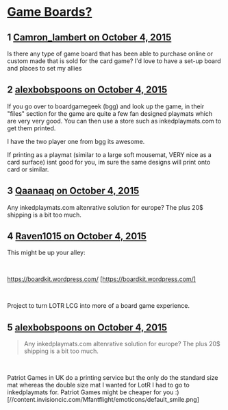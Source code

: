 # [Game Boards?](https://community.fantasyflightgames.com/topic/190332-game-boards/)

## 1 [Camron_lambert on October 4, 2015](https://community.fantasyflightgames.com/topic/190332-game-boards/?do=findComment&comment=1832538)

Is there any type of game board that has been able to purchase online or custom made that is sold for the card game? I'd love to have a set-up board and places to set my allies

## 2 [alexbobspoons on October 4, 2015](https://community.fantasyflightgames.com/topic/190332-game-boards/?do=findComment&comment=1832789)

If you go over to boardgamegeek (bgg) and look up the game, in their "files" section for the game are quite a few fan designed playmats which are very very good. You can then use a store such as inkedplaymats.com to get them printed.

I have the two player one from bgg its awesome.

If printing as a playmat (similar to a large soft mousemat, VERY nice as a card surface) isnt good for you, im sure the same designs will print onto card or similar.

## 3 [Qaanaaq on October 4, 2015](https://community.fantasyflightgames.com/topic/190332-game-boards/?do=findComment&comment=1832932)

Any inkedplaymats.com altenrative solution for europe? The plus 20$ shipping is a bit too much.

## 4 [Raven1015 on October 4, 2015](https://community.fantasyflightgames.com/topic/190332-game-boards/?do=findComment&comment=1833170)

This might be up your alley:

 

https://boardkit.wordpress.com/ [https://boardkit.wordpress.com/]

 

Project to turn LOTR LCG into more of a board game experience.

## 5 [alexbobspoons on October 4, 2015](https://community.fantasyflightgames.com/topic/190332-game-boards/?do=findComment&comment=1833378)

> Any inkedplaymats.com altenrative solution for europe? The plus 20$ shipping is a bit too much.

 

Patriot Games in UK do a printing service but the only do the standard size mat whereas the double size mat I wanted for LotR I had to go to inkedplaymats for. Patriot Games might be cheaper for you :) [//content.invisioncic.com/Mfantflight/emoticons/default_smile.png]

